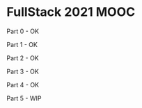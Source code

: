 # FullStack 2021 MOOC

Part 0 - OK

Part 1 - OK

Part 2 - OK

Part 3 - OK

Part 4 - OK

Part 5 - WIP
